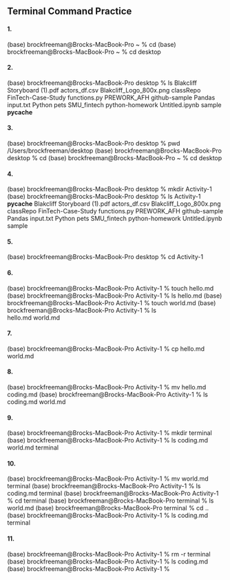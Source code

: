 
## Terminal Command Practice


#### 1.
(base) brockfreeman@Brocks-MacBook-Pro ~ % cd
(base) brockfreeman@Brocks-MacBook-Pro ~ % cd desktop

#### 2.
(base) brockfreeman@Brocks-MacBook-Pro desktop % ls
Blakcliff Storyboard (1).pdf	actors_df.csv
Blakcliff_Logo_800x.png		classRepo
FinTech-Case-Study		functions.py
PREWORK_AFH			github-sample
Pandas				input.txt
Python				pets
SMU_fintech			python-homework
Untitled.ipynb			sample
__pycache__

#### 3.
(base) brockfreeman@Brocks-MacBook-Pro desktop % pwd
/Users/brockfreeman/desktop
(base) brockfreeman@Brocks-MacBook-Pro desktop % cd
(base) brockfreeman@Brocks-MacBook-Pro ~ % cd desktop

#### 4.
(base) brockfreeman@Brocks-MacBook-Pro desktop % mkdir Activity-1
(base) brockfreeman@Brocks-MacBook-Pro desktop % ls
Activity-1			__pycache__
Blakcliff Storyboard (1).pdf	actors_df.csv
Blakcliff_Logo_800x.png		classRepo
FinTech-Case-Study		functions.py
PREWORK_AFH			github-sample
Pandas				input.txt
Python				pets
SMU_fintech			python-homework
Untitled.ipynb			sample

#### 5.
(base) brockfreeman@Brocks-MacBook-Pro desktop % cd Activity-1

#### 6.
(base) brockfreeman@Brocks-MacBook-Pro Activity-1 % touch hello.md
(base) brockfreeman@Brocks-MacBook-Pro Activity-1 % ls
hello.md
(base) brockfreeman@Brocks-MacBook-Pro Activity-1 % touch world.md
(base) brockfreeman@Brocks-MacBook-Pro Activity-1 % ls                  
hello.md	world.md

#### 7.
(base) brockfreeman@Brocks-MacBook-Pro Activity-1 % cp hello.md world.md

#### 8.
(base) brockfreeman@Brocks-MacBook-Pro Activity-1 % mv hello.md coding.md
(base) brockfreeman@Brocks-MacBook-Pro Activity-1 % ls
coding.md   world.md

#### 9.
(base) brockfreeman@Brocks-MacBook-Pro Activity-1 % mkdir terminal
(base) brockfreeman@Brocks-MacBook-Pro Activity-1 % ls
coding.md	world.md	terminal


#### 10.
(base) brockfreeman@Brocks-MacBook-Pro Activity-1 % mv world.md terminal
(base) brockfreeman@Brocks-MacBook-Pro Activity-1 % ls
coding.md	terminal
(base) brockfreeman@Brocks-MacBook-Pro Activity-1 % cd terminal
(base) brockfreeman@Brocks-MacBook-Pro terminal % ls
world.md
(base) brockfreeman@Brocks-MacBook-Pro terminal % cd ..
(base) brockfreeman@Brocks-MacBook-Pro Activity-1 % ls
coding.md	terminal

#### 11.
(base) brockfreeman@Brocks-MacBook-Pro Activity-1 % rm -r terminal
(base) brockfreeman@Brocks-MacBook-Pro Activity-1 % ls
coding.md
(base) brockfreeman@Brocks-MacBook-Pro Activity-1 % 
